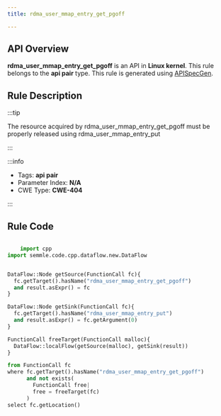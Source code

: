 ```yaml
---
title: rdma_user_mmap_entry_get_pgoff

---
```



## API Overview
**rdma_user_mmap_entry_get_pgoff** is an API in **Linux kernel**. This rule belongs to the **api pair** type. This rule is generated using [APISpecGen](../../tools/APISpecGen).
## Rule Description

:::tip

The resource acquired by rdma_user_mmap_entry_get_pgoff must be properly released using rdma_user_mmap_entry_put

:::

:::info

- Tags: **api pair**
- Parameter Index: **N/A**
- CWE Type: **CWE-404**

:::

## Rule Code
```python

    import cpp
import semmle.code.cpp.dataflow.new.DataFlow


DataFlow::Node getSource(FunctionCall fc){
  fc.getTarget().hasName("rdma_user_mmap_entry_get_pgoff")
  and result.asExpr() = fc
}

DataFlow::Node getSink(FunctionCall fc){
  fc.getTarget().hasName("rdma_user_mmap_entry_put")
  and result.asExpr() = fc.getArgument(0)
}

FunctionCall freeTarget(FunctionCall malloc){
  DataFlow::localFlow(getSource(malloc), getSink(result))
}

from FunctionCall fc
where fc.getTarget().hasName("rdma_user_mmap_entry_get_pgoff")
      and not exists(
        FunctionCall free| 
        free = freeTarget(fc)
      )
select fc.getLocation()

    
```